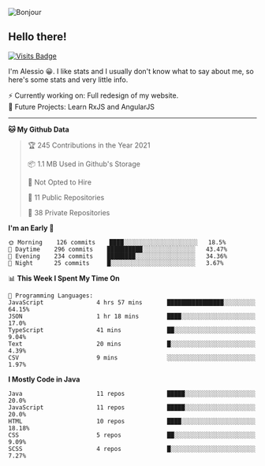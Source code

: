 ![Bonjour](https://i.redd.it/ayih4qogh2a51.png)

## Hello there!
[![Visits Badge](https://badges.pufler.dev/visits/PandaSekh/PandaSekh)](https://alessiofranceschi.me)

I'm Alessio 😀. I like stats and I usually don't know what to say about me, so here's some stats and very little info.

⚡ Currently working on: Full redesign of my website.  
🤔 Future Projects: Learn RxJS and AngularJS

---

<!--START_SECTION:waka-->
**🐱 My Github Data** 

> 🏆 245 Contributions in the Year 2021
 > 
> 📦 1.1 MB Used in Github's Storage 
 > 
> 🚫 Not Opted to Hire
 > 
> 📜 11 Public Repositories 
 > 
> 🔑 38 Private Repositories  
 > 
**I'm an Early 🐤** 

```text
🌞 Morning    126 commits    ████░░░░░░░░░░░░░░░░░░░░░   18.5% 
🌆 Daytime    296 commits    ██████████░░░░░░░░░░░░░░░   43.47% 
🌃 Evening    234 commits    ████████░░░░░░░░░░░░░░░░░   34.36% 
🌙 Night      25 commits     █░░░░░░░░░░░░░░░░░░░░░░░░   3.67%

```


📊 **This Week I Spent My Time On** 

```text
💬 Programming Languages: 
JavaScript               4 hrs 57 mins       ████████████████░░░░░░░░░   64.15% 
JSON                     1 hr 18 mins        ████░░░░░░░░░░░░░░░░░░░░░   17.0% 
TypeScript               41 mins             ██░░░░░░░░░░░░░░░░░░░░░░░   9.04% 
Text                     20 mins             █░░░░░░░░░░░░░░░░░░░░░░░░   4.39% 
CSV                      9 mins              ░░░░░░░░░░░░░░░░░░░░░░░░░   1.97%

```

**I Mostly Code in Java** 

```text
Java                     11 repos            █████░░░░░░░░░░░░░░░░░░░░   20.0% 
JavaScript               11 repos            █████░░░░░░░░░░░░░░░░░░░░   20.0% 
HTML                     10 repos            ████░░░░░░░░░░░░░░░░░░░░░   18.18% 
CSS                      5 repos             ██░░░░░░░░░░░░░░░░░░░░░░░   9.09% 
SCSS                     4 repos             █░░░░░░░░░░░░░░░░░░░░░░░░   7.27%

```



<!--END_SECTION:waka-->
